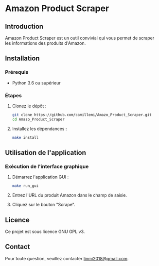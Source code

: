 # Amazon Product Scraper

## Introduction
Amazon Product Scraper est un outil convivial qui vous permet de scraper les informations des produits d'Amazon.

## Installation

### Prérequis
- Python 3.6 ou supérieur

### Étapes
1. Clonez le dépôt :
    ```bash
    git clone https://github.com/camillemi/Amazo_Product_Scraper.git
    cd Amazo_Product_Scraper
    ```

2. Installez les dépendances :
    ```bash
    make install
    ```

## Utilisation de l'application

### Exécution de l'interface graphique
1. Démarrez l'application GUI :
    ```bash
    make run_gui
    ```

2. Entrez l'URL du produit Amazon dans le champ de saisie.

3. Cliquez sur le bouton "Scrape".


## Licence
Ce projet est sous licence GNU GPL v3.

## Contact
Pour toute question, veuillez contacter linmi2018@gmail.com.

